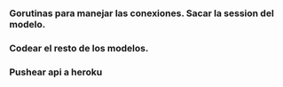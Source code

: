 ### Gorutinas para manejar las conexiones. Sacar la session del modelo.
### Codear el resto de los modelos.
### Pushear api a heroku
